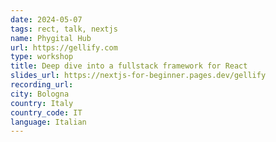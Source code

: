 ```yaml
---
date: 2024-05-07
tags: rect, talk, nextjs
name: Phygital Hub
url: https://gellify.com
type: workshop
title: Deep dive into a fullstack framework for React
slides_url: https://nextjs-for-beginner.pages.dev/gellify
recording_url:
city: Bologna
country: Italy
country_code: IT
language: Italian
---
```

